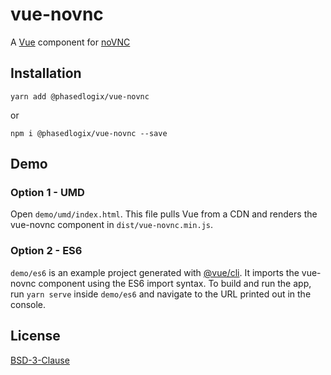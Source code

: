 # vue-novnc

A [Vue](https://vuejs.org/) component for [noVNC](http://novnc.com/info.html)

## Installation

`yarn add @phasedlogix/vue-novnc`

or

`npm i @phasedlogix/vue-novnc --save`

## Demo

### Option 1 - UMD

Open `demo/umd/index.html`. This file pulls Vue from a CDN and renders the vue-novnc component in `dist/vue-novnc.min.js`.

### Option 2 - ES6

`demo/es6` is an example project generated with [@vue/cli](https://github.com/vuejs/vue-cli). It imports the vue-novnc component using the ES6 import syntax. To build and run the app, run `yarn serve` inside `demo/es6` and navigate to the URL printed out in the console.

## License

[BSD-3-Clause](./LICENSE)
